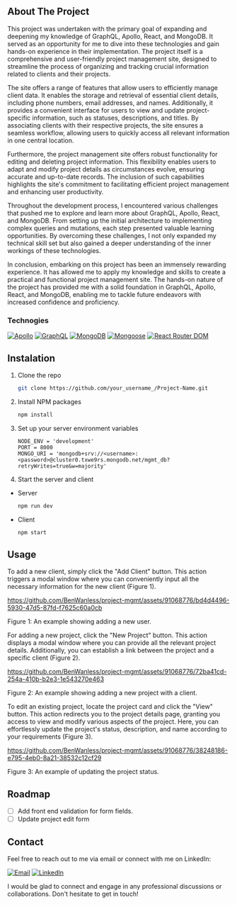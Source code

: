 ## About The Project

This project was undertaken with the primary goal of expanding and deepening my knowledge of GraphQL, Apollo, React, and MongoDB. It served as an opportunity for me to dive into these technologies and gain hands-on experience in their implementation. The project itself is a comprehensive and user-friendly project management site, designed to streamline the process of organizing and tracking crucial information related to clients and their projects.

The site offers a range of features that allow users to efficiently manage client data. It enables the storage and retrieval of essential client details, including phone numbers, email addresses, and names. Additionally, it provides a convenient interface for users to view and update project-specific information, such as statuses, descriptions, and titles. By associating clients with their respective projects, the site ensures a seamless workflow, allowing users to quickly access all relevant information in one central location.

Furthermore, the project management site offers robust functionality for editing and deleting project information. This flexibility enables users to adapt and modify project details as circumstances evolve, ensuring accurate and up-to-date records. The inclusion of such capabilities highlights the site's commitment to facilitating efficient project management and enhancing user productivity.

Throughout the development process, I encountered various challenges that pushed me to explore and learn more about GraphQL, Apollo, React, and MongoDB. From setting up the initial architecture to implementing complex queries and mutations, each step presented valuable learning opportunities. By overcoming these challenges, I not only expanded my technical skill set but also gained a deeper understanding of the inner workings of these technologies.

In conclusion, embarking on this project has been an immensely rewarding experience. It has allowed me to apply my knowledge and skills to create a practical and functional project management site. The hands-on nature of the project has provided me with a solid foundation in GraphQL, Apollo, React, and MongoDB, enabling me to tackle future endeavors with increased confidence and proficiency.


### Technogies
[![Apollo][Apollo-badge]][Apollo-url]
[![GraphQL][GraphQL-badge]][GraphQL-url]
[![MongoDB][MongoDB-badge]][MongoDB-url]
[![Mongoose][Mongoose-badge]][Mongoose-url]
[![React Router DOM][ReactRouterDOM-badge]][ReactRouterDOM-url]


## Instalation

1. Clone the repo
   ```sh
   git clone https://github.com/your_username_/Project-Name.git
   ```
2. Install NPM packages
   ```sh
   npm install
   ```
3. Set up your server environment variables
   ```env
   NODE_ENV = 'development'
   PORT = 8000
   MONGO_URI = 'mongodb+srv://<username>:<password>@cluster0.txwe9rs.mongodb.net/mgmt_db?retryWrites=true&w=majority'
    ```
4. Start the server and client
  - Server
    ```sh
    npm run dev
    ```
  - Client
    ```sh
    npm start
    ```

## Usage 

To add a new client, simply click the "Add Client" button. This action triggers a modal window where you can conveniently input all the necessary information for the new client (Figure 1).

https://github.com/BenWanless/project-mgmt/assets/91068776/bd4d4496-5930-47d5-87fd-f7625c60a0cb

Figure 1: An example showing adding a new user.


For adding a new project, click the "New Project" button. This action displays a modal window where you can provide all the relevant project details. Additionally, you can establish a link between the project and a specific client (Figure 2).

https://github.com/BenWanless/project-mgmt/assets/91068776/72ba41cd-254a-410b-b2e3-1e543270e463

Figure 2: An example showing adding a new project with a client.

To edit an existing project, locate the project card and click the "View" button. This action redirects you to the project details page, granting you access to view and modify various aspects of the project. Here, you can effortlessly update the project's status, description, and name according to your requirements (Figure 3).

https://github.com/BenWanless/project-mgmt/assets/91068776/38248186-e795-4eb0-8a21-38532c12cf29

Figure 3: An example of updating the project status. 

## Roadmap

- [ ] Add front end validation for form fields. 
- [ ] Update project edit form

## Contact

Feel free to reach out to me via email or connect with me on LinkedIn:

[![Email][Email-badge]][Email-url]
[![LinkedIn][LinkedIn-badge]][LinkedIn-url]

I would be glad to connect and engage in any professional discussions or collaborations. Don't hesitate to get in touch!

[Apollo-badge]: https://img.shields.io/badge/Apollo-311C87?style=for-the-badge&logo=apollo-graphql&logoColor=white
[Apollo-url]: https://www.apollographql.com/
[GraphQL-badge]: https://img.shields.io/badge/GraphQL-E10098?style=for-the-badge&logo=graphql&logoColor=white
[GraphQL-url]: https://graphql.org/
[MongoDB-badge]: https://img.shields.io/badge/MongoDB-4EA94B?style=for-the-badge&logo=mongodb&logoColor=white
[MongoDB-url]: https://www.mongodb.com/
[Mongoose-badge]: https://img.shields.io/badge/Mongoose-880000?style=for-the-badge&logo=mongoose&logoColor=white
[Mongoose-url]: https://mongoosejs.com/
[ReactRouterDOM-badge]: https://img.shields.io/badge/React_Router_DOM-CA4245?style=for-the-badge&logo=react-router-dom&logoColor=white
[ReactRouterDOM-url]: https://reactrouter.com/
[Email-badge]: https://img.shields.io/badge/Email-bwanless%40hotmail.ca-D14836?style=for-the-badge&logo=hotmail&logoColor=white
[Email-url]: mailto:bwanless@hotmail.ca
[LinkedIn-badge]: https://img.shields.io/badge/LinkedIn-Ben_Wanless-0077B5?style=for-the-badge&logo=linkedin&logoColor=white
[LinkedIn-url]: https://www.linkedin.com/in/benwanless/
